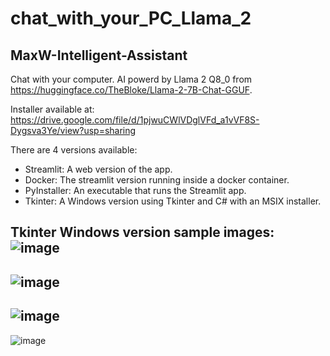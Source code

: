 # chat_with_your_PC_Llama_2
## MaxW-Intelligent-Assistant

Chat with your computer. AI powerd by Llama 2 Q8_0 from https://huggingface.co/TheBloke/Llama-2-7B-Chat-GGUF.

Installer available at: https://drive.google.com/file/d/1pjwuCWlVDglVFd_a1vVF8S-Dygsva3Ye/view?usp=sharing

There are 4 versions available:
- Streamlit: A web version of the app.
- Docker: The streamlit version running inside a docker container.
- PyInstaller: An executable that runs the Streamlit app.
- Tkinter: A Windows version using Tkinter and C# with an MSIX installer.



Tkinter Windows version sample images:
![image](https://github.com/MaxWienandts/chat_with_your_PC_Llama_2/blob/main/Sample%20images/1.png)
---
![image](https://github.com/MaxWienandts/chat_with_your_PC_Llama_2/blob/main/Sample%20images/2.png)
---
![image](https://github.com/MaxWienandts/chat_with_your_PC_Llama_2/blob/main/Sample%20images/3.png)
---
![image](https://github.com/MaxWienandts/chat_with_your_PC_Llama_2/blob/main/Sample%20images/4.png)
